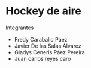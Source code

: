 # Hockey de aire

Integrantes

- Fredy Caraballo Páez
- Javier De las Salas Álvarez
- Gladys Ceneris Páez Pereira
- Juan carlos reyes caro
